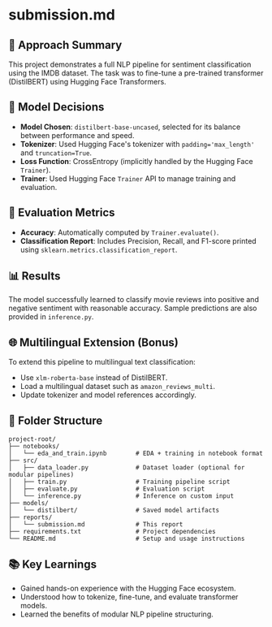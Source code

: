 # submission.md

## 🚀 Approach Summary

This project demonstrates a full NLP pipeline for sentiment classification using the IMDB dataset. The task was to fine-tune a pre-trained transformer (DistilBERT) using Hugging Face Transformers.

## 🧠 Model Decisions

- **Model Chosen**: `distilbert-base-uncased`, selected for its balance between performance and speed.
- **Tokenizer**: Used Hugging Face's tokenizer with `padding='max_length'` and `truncation=True`.
- **Loss Function**: CrossEntropy (implicitly handled by the Hugging Face `Trainer`).
- **Trainer**: Used Hugging Face `Trainer` API to manage training and evaluation.

## 🧪 Evaluation Metrics

- **Accuracy**: Automatically computed by `Trainer.evaluate()`.
- **Classification Report**: Includes Precision, Recall, and F1-score printed using `sklearn.metrics.classification_report`.

## 📊 Results

The model successfully learned to classify movie reviews into positive and negative sentiment with reasonable accuracy. Sample predictions are also provided in `inference.py`.

## 🌐 Multilingual Extension (Bonus)

To extend this pipeline to multilingual text classification:

- Use `xlm-roberta-base` instead of DistilBERT.
- Load a multilingual dataset such as `amazon_reviews_multi`.
- Update tokenizer and model references accordingly.

## 🧱 Folder Structure

```
project-root/
├── notebooks/
│   └── eda_and_train.ipynb        # EDA + training in notebook format
├── src/
│   ├── data_loader.py             # Dataset loader (optional for modular pipelines)
│   ├── train.py                   # Training pipeline script
│   ├── evaluate.py                # Evaluation script
│   └── inference.py               # Inference on custom input
├── models/
│   └── distilbert/                # Saved model artifacts
├── reports/
│   └── submission.md              # This report
├── requirements.txt               # Project dependencies
└── README.md                      # Setup and usage instructions
```

## 📚 Key Learnings

- Gained hands-on experience with the Hugging Face ecosystem.
- Understood how to tokenize, fine-tune, and evaluate transformer models.
- Learned the benefits of modular NLP pipeline structuring.

